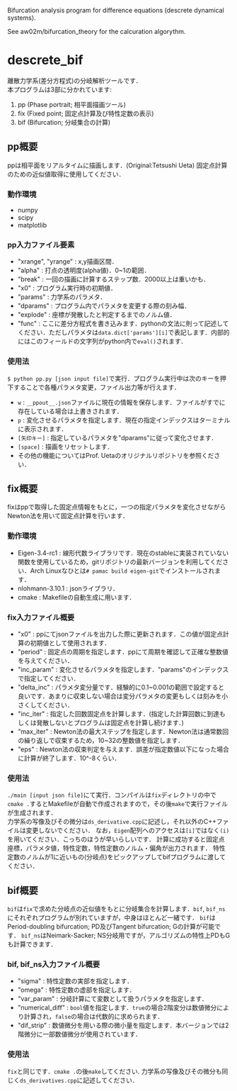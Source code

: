 Bifurcation analysis program for difference equations (descrete dynamical systems).

See aw02m/bifurcation_theory for the calcuration algorythm.

# descrete_bif
離散力学系(差分方程式)の分岐解析ツールです．  
本プログラムは3部に分かれています:

1. pp (Phase portrait; 相平面描画ツール)
2. fix (Fixed point; 固定点計算及び特性定数の表示)
3. bif (Bifurcation; 分岐集合の計算)

## pp概要
ppは相平面をリアルタイムに描画します．(Original:Tetsushi Ueta)
固定点計算のための近似値取得に使用してください．  

### 動作環境
* numpy
* scipy
* matplotlib

### pp入力ファイル要素
* "xrange", "yrange" : x,y描画区間．
* "alpha" : 打点の透明度(alpha値)．0~1の範囲．
* "break" : 一回の描画に計算するステップ数．2000以上は重いかも．
* "x0" : プログラム実行時の初期値．
* "params" : 力学系のパラメタ．
* "dparams" : プログラム内でパラメタを変更する際の刻み幅．
* "explode" : 座標が発散したと判定するまでのノルム値．
* "func" : ここに差分方程式を書き込みます．pythonの文法に則って記述してください．ただしパラメタは`data.dict['params'][i]`で表記します．内部的にはこのフィールドの文字列がpython内で`eval()`されます．

### 使用法
`$ python pp.py [json input file]`で実行．プログラム実行中は次のキーを押下することで各種パラメタ変更，ファイル出力等が行えます．
* `w` : `__ppout__.json`ファイルに現在の情報を保存します．ファイルがすでに存在している場合は上書きされます．
* `p` : 変化させるパラメタを指定します．現在の指定インデックスはターミナルに表示されます．
* `[矢印キー]` : 指定しているパラメタを"dparams"に従って変化させます．
* `[space]` : 描画をリセットします．
* その他の機能についてはProf. Uetaのオリジナルリポジトリを参照ください．

## fix概要
fixはppで取得した固定点情報をもとに，一つの指定パラメタを変化させながらNewton法を用いて固定点計算を行います．

### 動作環境
* Eigen-3.4-rc1 : 線形代数ライブラリです．現在のstableに実装されていない関数を使用しているため，gitリポジトリの最新バージョンを利用してください．Arch Linuxなひとは`# pamac build eigen-git`でインストールされます．
* nlohmann-3.10.1 : jsonライブラリ．
* cmake : Makefileの自動生成に用います．

### fix入力ファイル概要
* "x0" : ppにてjsonファイルを出力した際に更新されます．この値が固定点計算の初期値として使用されます．
* "period" : 固定点の周期を指定します．ppにて周期を確認して正確な整数値を与えてください．
* "inc_param" : 変化させるパラメタを指定します．"params"のインデックスで指定してください．
* "delta_inc" : パラメタ変分量です．経験的に0.1~0.001の範囲で設定すると良いです．あまりに収束しない場合は変分パラメタの変更もしくは刻みを小さくしてください．
* "inc_iter" : 指定した回数固定点を計算します．(指定した計算回数に到達もしくは発散しないとプログラムは固定点を計算し続けます．)
* "max_iter" : Newton法の最大ステップを指定します．Newton法は通常数回の繰り返しで収束するため，10~32の整数値を指定します．
* "eps" : Newton法の収束判定を与えます．誤差が指定数値以下になった場合に計算が終了します．10^-8くらい．

### 使用法
`./main [input json file]`にて実行．コンパイルは`fix`ディレクトリの中で`cmake .`するとMakefileが自動で作成されますので，その後`make`で実行ファイルが生成されます．  
力学系の写像及びその微分は`ds_derivative.cpp`に記述し，それ以外のC++ファイルは変更しないでください．
なお，`Eigen`配列へのアクセスは`[i]`ではなく`(i)`を用いてください．こっちのほうが早いらしいです．
計算に成功すると固定点座標，パラメタ値，特性定数，特性定数のノルム・偏角が出力されます．
特性定数のノルムが1に近いもの(分岐点)をピックアップしてbifプログラムに渡してください．

## bif概要
`bif`は`fix`で求めた分岐点の近似値をもとに分岐集合を計算します．`bif`, `bif_ns`にそれぞれプログラムが別れていますが，中身はほとんど一緒です．
`bif`はPeriod-doubling bifurcation; PD及びTangent bifurcation; Gの計算が可能です．
`bif_ns`はNeimark-Sacker; NS分岐用ですが，アルゴリズムの特性上PDもGも計算できます．

### bif, bif_ns入力ファイル概要
* "sigma" : 特性定数の実部を指定します．
* "omega" : 特性定数の虚部を指定します．
* "var_param" : 分岐計算にて変数として扱うパラメタを指定します．
* "numerical_diff" : `bool`値を指定します．`true`の場合2階変分は数値微分により計算され，`false`の場合は代数的に求められます．
* "dif_strip" : 数値微分を用いる際の微小量を指定します．本バージョンでは2階微分に一部数値微分が使用されています．

### 使用法
`fix`と同じです．`cmake .`の後`make`してください.
力学系の写像及びその微分も同じく`ds_derivatives.cpp`に記述してください．
